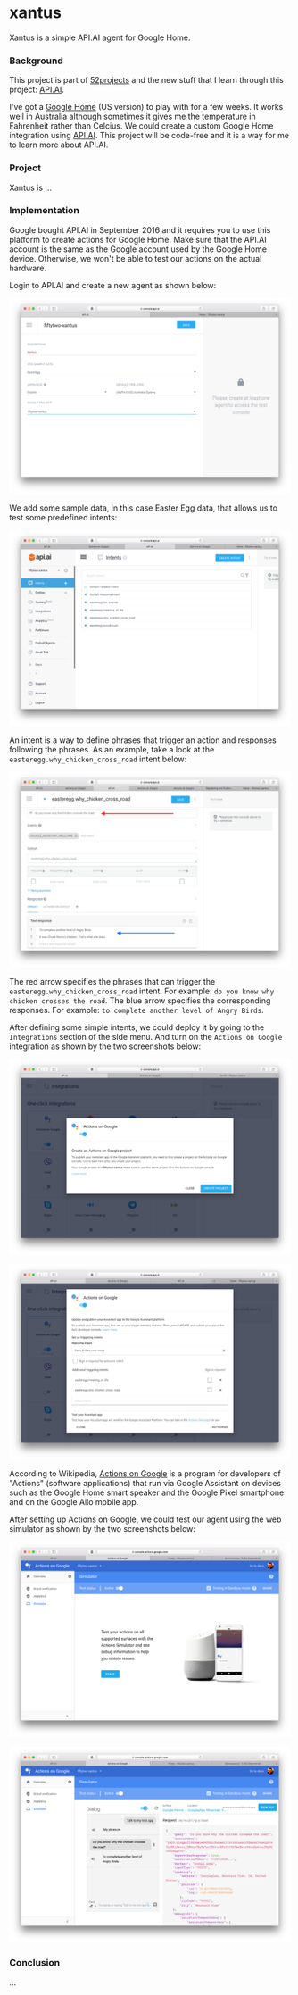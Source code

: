 # xantus

Xantus is a simple API.AI agent for Google Home.

### Background

This project is part of [52projects](https://donny.github.io/52projects/) and the new stuff that I learn through this project: [API.AI](https://api.ai).

I've got a [Google Home](https://madeby.google.com/home/) (US version) to play with for a few weeks. It works well in Australia although sometimes it gives me the temperature in Fahrenheit rather than Celcius. We could create a custom Google Home integration using [API.AI](https://api.ai). This project will be code-free and it is a way for me to learn more about API.AI.

### Project

Xantus is ...

### Implementation

Google bought API.AI in September 2016 and it requires you to use this platform to create actions for Google Home. Make sure that the API.AI account is the same as the Google account used by the Google Home device. Otherwise, we won't be able to test our actions on the actual hardware.

Login to API.AI and create a new agent as shown below:

![Screenshot1](https://raw.githubusercontent.com/donny/xantus/master/screenshot1.png)

We add some sample data, in this case Easter Egg data, that allows us to test some predefined intents:

![Screenshot2](https://raw.githubusercontent.com/donny/xantus/master/screenshot2.png)

An intent is a way to define phrases that trigger an action and responses following the phrases. As an example, take a look at the `easteregg.why_chicken_cross_road` intent below:

![Screenshot3](https://raw.githubusercontent.com/donny/xantus/master/screenshot3.png)

The red arrow specifies the phrases that can trigger the `easteregg.why_chicken_cross_road` intent. For example: `do you know why chicken crosses the road`. The blue arrow specifies the corresponding responses. For example: `to complete another level of Angry Birds`.

After defining some simple intents, we could deploy it by going to the `Integrations` section of the side menu. And turn on the `Actions on Google` integration as shown by the two screenshots below:

![Screenshot4](https://raw.githubusercontent.com/donny/xantus/master/screenshot4.png)

![Screenshot5](https://raw.githubusercontent.com/donny/xantus/master/screenshot5.png)

According to Wikipedia, [Actions on Google](https://en.wikipedia.org/wiki/Actions_on_Google) is a program for developers of "Actions" (software applications) that run via Google Assistant on devices such as the Google Home smart speaker and the Google Pixel smartphone and on the Google Allo mobile app.

After setting up Actions on Google, we could test our agent using the web simulator as shown by the two screenshots below:

![Screenshot6](https://raw.githubusercontent.com/donny/xantus/master/screenshot6.png)

![Screenshot7](https://raw.githubusercontent.com/donny/xantus/master/screenshot7.png)

### Conclusion

...
